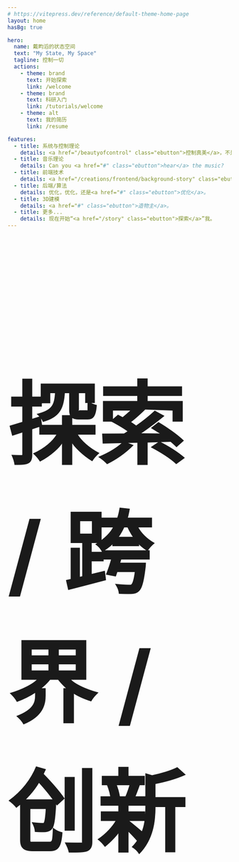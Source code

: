 ```yaml
---
# https://vitepress.dev/reference/default-theme-home-page
layout: home
hasBg: true

hero:
  name: 戴畇滔的状态空间
  text: "My State, My Space"
  tagline: 控制一切
  actions:
    - theme: brand
      text: 开始探索
      link: /welcome
    - theme: brand
      text: 科研入门
      link: /tutorials/welcome
    - theme: alt
      text: 我的简历
      link: /resume

features:
  - title: 系统与控制理论
    details: <a href="/beautyofcontrol" class="ebutton">控制真美</a>，不是吗。
  - title: 音乐理论
    details: Can you <a href="#" class="ebutton">hear</a> the music?
  - title: 前端技术
    details: <a href="/creations/frontend/background-story" class="ebutton">现代互联网</a>的伟大基础。
  - title: 后端/算法
    details: 优化，优化，还是<a href="#" class="ebutton">优化</a>。
  - title: 3D建模
    details: <a href="#" class="ebutton">造物主</a>。
  - title: 更多...
    details: 现在开始“<a href="/story" class="ebutton">探索</a>”我。
---
```

<VPHero/>

<h1 class="slogan2" style="font-size:5vh;">探索 / 跨界 / 创新</h1>